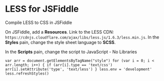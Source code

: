 # LESS for JSFiddle
Compile LESS to CSS in JSFiddle

On JSFiddle, add a **Resources**.
Link to the LESS CDN: `https://cdnjs.cloudflare.com/ajax/libs/less.js/1.6.3/less.min.js`.
In the **Styles** pain, change the style sheet language to **SCSS**.

In the **Scripts** pain, change the script to JavaScript - No Libraries

`var arr = document.getElementsByTagName("style")
for (var i = 0; i < arr.length; i++) {
  if (arr[i].type == 'text/css') arr[i].setAttribute('type', 'text/less')
}
less.env = 'development'
less.refreshStyles()`

